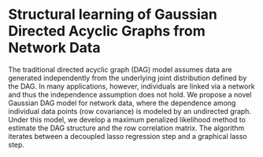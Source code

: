 # Structural learning of Gaussian Directed Acyclic Graphs from Network Data

The traditional directed acyclic graph (DAG) model assumes data are generated independently from the underlying joint distribution defined by the DAG. In many applications, however, individuals are linked via a network and thus the independence assumption does not hold. We propose a novel Gaussian DAG model for network data, where the dependence among individual data points (row covariance) is modeled by an undirected graph. Under this model, we develop a maximum penalized likelihood method to estimate the DAG structure and the row correlation matrix. The algorithm iterates between a decoupled lasso regression step and a graphical lasso step. 